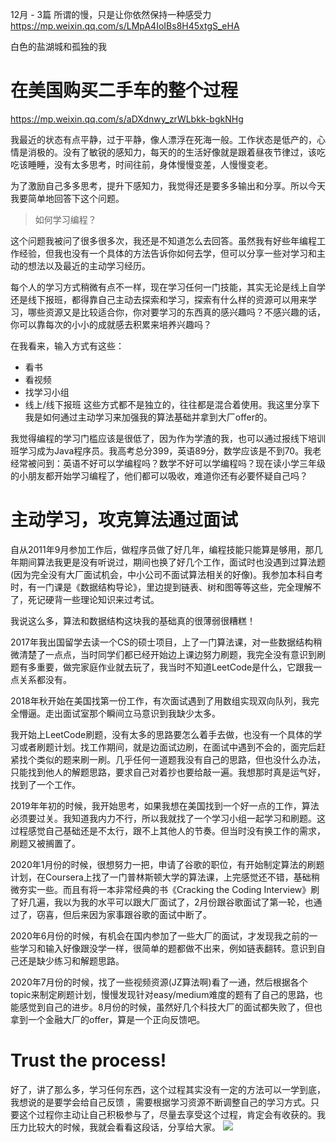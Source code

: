 12月 - 3篇
所谓的慢，只是让你依然保持一种感受力
https://mp.weixin.qq.com/s/LMpA4IoIBs8H45xtgS_eHA

白色的盐湖城和孤独的我


# 在美国购买二手车的整个过程
https://mp.weixin.qq.com/s/aDXdnwy_zrWLbkk-bgkNHg

我最近的状态有点平静，过于平静，像人漂浮在死海一般。工作状态是低产的，心情是消极的。没有了敏锐的感知力，每天的的生活好像就是跟着昼夜节律过，该吃吃该睡睡，没有太多思考，时间往前，身体慢慢变差，人慢慢变老。

为了激励自己多多思考，提升下感知力，我觉得还是要多多输出和分享。所以今天我要简单地回答下这个问题。
>如何学习编程？

这个问题我被问了很多很多次，我还是不知道怎么去回答。虽然我有好些年编程工作经验，但我也没有一个具体的方法告诉你如何去学，但可以分享一些对学习和主动的想法以及最近的主动学习经历。

每个人的学习方式稍微有点不一样，现在学习任何一门技能，其实无论是线上自学还是线下报班，都得靠自己主动去探索和学习，探索有什么样的资源可以用来学习，哪些资源又是比较适合你，你对要学习的东西真的感兴趣吗？不感兴趣的话，你可以靠每次的小小的成就感去积累来培养兴趣吗？

在我看来，输入方式有这些：
* 看书
* 看视频
* 找学习小组
* 线上/线下报班
这些方式都不是独立的，往往都是混合着使用。我这里分享下我是如何通过主动学习来加强我的算法基础并拿到大厂offer的。

我觉得编程的学习门槛应该是很低了，因为作为学渣的我，也可以通过报线下培训班学习成为Java程序员。我高考总分399，英语89分，数学应该是不到70。我老经常被问到：英语不好可以学编程吗？数学不好可以学编程吗？现在读小学三年级的小朋友都开始学习编程了，他们都可以吸收，难道你还有必要怀疑自己吗？

# 主动学习，攻克算法通过面试
自从2011年9月参加工作后，做程序员做了好几年，编程技能只能算是够用，那几年期间算法我更是没有听说过，期间也换了好几个工作，面试时也没遇到过算法题(因为完全没有大厂面试机会，中小公司不面试算法相关的好像)。我参加本科自考时，有一门课是《数据结构导论》，里边提到链表、树和图等等这些，完全理解不了，死记硬背一些理论知识来过考试。

我说这么多，算法和数据结构这块我的基础真的很薄弱很糟糕！

2017年我出国留学去读一个CS的硕士项目，上了一门算法课，对一些数据结构稍微清楚了一点点，当时同学们都已经开始边上课边努力刷题，我完全没有意识到刷题有多重要，做完家庭作业就去玩了，我当时不知道LeetCode是什么，它跟我一点关系都没有。

2018年秋开始在美国找第一份工作，有次面试遇到了用数组实现双向队列，我完全懵逼。走出面试室那个瞬间立马意识到我缺少太多。

我开始上LeetCode刷题，没有太多的思路要怎么着手去做，也没有一个具体的学习或者刷题计划。找工作期间，就是边面试边刷，在面试中遇到不会的，面完后赶紧找个类似的题来刷一刷。几乎任何一道题我没有自己的思路，但也没什么办法，只能找到他人的解题思路，要求自己对着抄也要给敲一遍。我想那时真是运气好，找到了一个工作。

2019年年初的时候，我开始思考，如果我想在美国找到一个好一点的工作，算法必须要过关。我知道我内力不行，所以我就找了一个学习小组一起学习和刷题。这过程感觉自己基础还是不太行，跟不上其他人的节奏。但当时没有换工作的需求，刷题又被搁置了。

2020年1月份的时候，很想努力一把，申请了谷歌的职位，有开始制定算法的刷题计划，在Coursera上找了一门普林斯顿大学的算法课，上完感觉还不错，基础稍微夯实一些。而且有将一本非常经典的书《Cracking the Coding Interview》刷了好几遍，我以为我的水平可以跟大厂面试了，2月份跟谷歌面试了第一轮，也通过了，窃喜，但后来因为家事跟谷歌的面试中断了。

2020年6月份的时候，有机会在国内参加了一些大厂的面试，才发现我之前的一些学习和输入好像跟没学一样，很简单的题都做不出来，例如链表翻转。意识到自己还是缺少练习和解题思路。

2020年7月份的时候，找了一些视频资源(JZ算法啊)看了一通，然后根据各个topic来制定刷题计划，慢慢发现针对easy/medium难度的题有了自己的思路，也能感觉到自己的进步。8月份的时候，虽然好几个科技大厂的面试都失败了，但也拿到一个金融大厂的offer，算是一个正向反馈吧。

# Trust the process!

好了，讲了那么多，学习任何东西，这个过程其实没有一定的方法可以一学到底，我想说的是要学会给自己反馈 ，需要根据学习资源不断调整自己的学习方式。只要这个过程你主动让自己积极参与了，尽量去享受这个过程，肯定会有收获的。我压力比较大的时候，我就会看看这段话，分享给大家。
![](./_image/2020-11-26-19-36-31.png)


